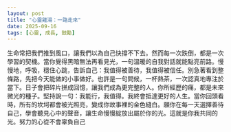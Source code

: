 ```yaml
---
layout: post
title: "心靈雞湯：一路走來"
date: 2025-09-16
tags: [心靈, 成長, 鼓勵]
---
```


生命常把我們推到風口，讓我們以為自己快撐不下去。然而每一次跌倒，都是一次學習的契機。當你覺得黑暗無法再看見光，一句溫暖的自我對話就能點亮前路。慢慢地，呼吸，穩住心跳，告訴自己：我值得被善待，我值得被信任。別急著看到整條路，先把今天能做的小事做好。也許是一句問候，一杯熱茶，一次認真地專注於當下。日子會把碎片拼成回憶，讓我們成為更完整的人。你所經歷的痛，都是未來微光的種子。堅持說一句：我能行，我值得。我終會抵達更好的人生。當你回頭看時，所有的坎坷都會被光照亮，變成你故事裡的金色縫白。願你在每一天選擇善待自己，學會聽見心中的聲音，讓生命慢慢綻放出屬於你的光。這就是你我共同的光。努力的心從不會辜負自己